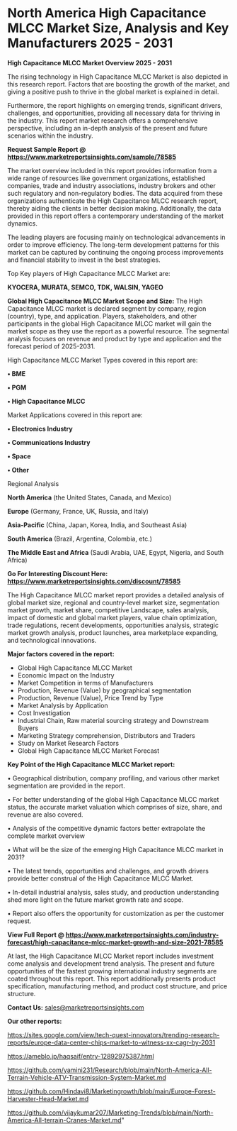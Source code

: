# North America High Capacitance MLCC Market Size, Analysis and Key Manufacturers 2025 - 2031

<Strong> High Capacitance MLCC Market Overview 2025 - 2031</strong>

The rising technology in High Capacitance MLCC Market is also depicted in this research report. Factors that are boosting the growth of the market, and giving a positive push to thrive in the global market is explained in detail.

Furthermore, the report highlights on emerging trends, significant drivers, challenges, and opportunities, providing all necessary data for thriving in the industry. This report market research offers a comprehensive perspective, including an in-depth analysis of the present and future scenarios within the industry.

<strong>Request Sample Report @ <a href=https://www.marketreportsinsights.com/sample/78585>https://www.marketreportsinsights.com/sample/78585</a></strong>

The market overview included in this report provides information from a wide range of resources like government organizations, established companies, trade and industry associations, industry brokers and other such regulatory and non-regulatory bodies. The data acquired from these organizations authenticate the High Capacitance MLCC research report, thereby aiding the clients in better decision making. Additionally, the data provided in this report offers a contemporary understanding of the market dynamics.

The leading players are focusing mainly on technological advancements in order to improve efficiency. The long-term development patterns for this market can be captured by continuing the ongoing process improvements and financial stability to invest in the best strategies.

Top Key players of High Capacitance MLCC Market are:

<strong>KYOCERA, MURATA, SEMCO, TDK, WALSIN, YAGEO</strong>

<strong><b>Global High Capacitance MLCC Market Scope and Size:</b></strong>
The High Capacitance MLCC market is declared segment by company, region (country), type, and application. Players, stakeholders, and other participants in the global High Capacitance MLCC market will gain the market scope as they use the report as a powerful resource. The segmental analysis focuses on revenue and product by type and application and the forecast period of 2025-2031.

High Capacitance MLCC Market Types covered in this report are:

<strong>• BME

• PGM

• High Capacitance MLCC</strong>

Market Applications covered in this report are:

<strong>• Electronics Industry

• Communications Industry

• Space

• Other</strong> 

Regional Analysis

<strong>North America</strong> (the United States, Canada, and Mexico)

<strong>Europe</strong> (Germany, France, UK, Russia, and Italy)

<strong>Asia-Pacific</strong> (China, Japan, Korea, India, and Southeast Asia)

<strong>South America</strong> (Brazil, Argentina, Colombia, etc.)

<strong>The Middle East and Africa</strong> (Saudi Arabia, UAE, Egypt, Nigeria, and South Africa)

<strong>Go For Interesting Discount Here: <a href=https://www.marketreportsinsights.com/discount/78585>https://www.marketreportsinsights.com/discount/78585</a></strong>

The High Capacitance MLCC market report provides a detailed analysis of global market size, regional and country-level market size, segmentation market growth, market share, competitive Landscape, sales analysis, impact of domestic and global market players, value chain optimization, trade regulations, recent developments, opportunities analysis, strategic market growth analysis, product launches, area marketplace expanding, and technological innovations.

<strong><b>Major factors covered in the report:</b></strong>
<ul>
  <li>Global High Capacitance MLCC Market </li>
  <li>Economic Impact on the Industry</li>
  <li>Market Competition in terms of Manufacturers</li>
  <li>Production, Revenue (Value) by geographical segmentation</li>
  <li>Production, Revenue (Value), Price Trend by Type</li>
  <li>Market Analysis by Application</li>
  <li>Cost Investigation</li>
  <li>Industrial Chain, Raw material sourcing strategy and Downstream Buyers</li>
  <li>Marketing Strategy comprehension, Distributors and Traders</li>
  <li>Study on Market Research Factors</li>
  <li>Global High Capacitance MLCC Market Forecast</li>
</ul>

<strong><b>Key Point of the High Capacitance MLCC Market report:</b></strong>

• Geographical distribution, company profiling, and various other market segmentation are provided in the report.

• For better understanding of the global High Capacitance MLCC market status, the accurate market valuation which comprises of size, share, and revenue are also covered.

• Analysis of the competitive dynamic factors better extrapolate the complete market overview

• What will be the size of the emerging High Capacitance MLCC market in 2031?

• The latest trends, opportunities and challenges, and growth drivers provide better construal of the High Capacitance MLCC Market.

• In-detail industrial analysis, sales study, and production understanding shed more light on the future market growth rate and scope.

• Report also offers the opportunity for customization as per the customer request.

<strong><b>View Full Report @ <a href=https://www.marketreportsinsights.com/industry-forecast/high-capacitance-mlcc-market-growth-and-size-2021-78585>https://www.marketreportsinsights.com/industry-forecast/high-capacitance-mlcc-market-growth-and-size-2021-78585</a></b></strong>


At last, the High Capacitance MLCC Market report includes investment come analysis and development trend analysis. The present and future opportunities of the fastest growing international industry segments are coated throughout this report. This report additionally presents product specification, manufacturing method, and product cost structure, and price structure.

<strong>Contact Us:</strong>
sales@marketreportsinsights.com

<strong>Our other reports:</strong>

<a href=https://sites.google.com/view/tech-quest-innovators/trending-research-reports/europe-data-center-chips-market-to-witness-xx-cagr-by-2031>https://sites.google.com/view/tech-quest-innovators/trending-research-reports/europe-data-center-chips-market-to-witness-xx-cagr-by-2031</a>

<a href=https://ameblo.jp/haqsaif/entry-12892975387.html>https://ameblo.jp/haqsaif/entry-12892975387.html</a>

<a href=https://github.com/yamini231/Research/blob/main/North-America-All-Terrain-Vehicle-ATV-Transmission-System-Market.md>https://github.com/yamini231/Research/blob/main/North-America-All-Terrain-Vehicle-ATV-Transmission-System-Market.md</a>

<a href=https://github.com/Hindavi8/Marketingrowth/blob/main/Europe-Forest-Harvester-Head-Market.md>https://github.com/Hindavi8/Marketingrowth/blob/main/Europe-Forest-Harvester-Head-Market.md</a>

<a href=https://github.com/vijaykumar207/Marketing-Trends/blob/main/North-America-All-terrain-Cranes-Market.md>https://github.com/vijaykumar207/Marketing-Trends/blob/main/North-America-All-terrain-Cranes-Market.md</a>"
